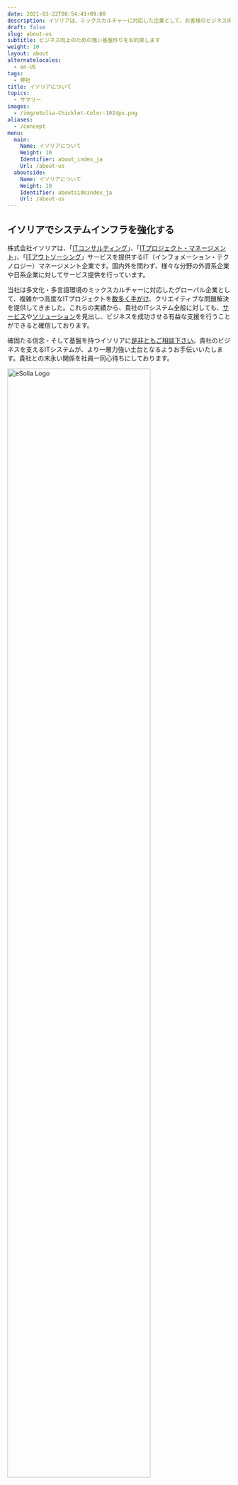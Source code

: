 ```yaml
---
date: 2021-03-22T08:54:41+09:00
description: イソリアは、ミックスカルチャーに対応した企業として、お客様のビジネス向上のために今すぐ活用できる強力な基盤を構築することに力を注いでいます。
draft: false
slug: about-us
subtitle: ビジネス向上のための強い基盤作りをお約束します
weight: 10
layout: about
alternatelocales:
  - en-US
tags:
  - 弊社
title: イソリアについて
topics:
  - サマリー
images:
  - /img/eSolia-Chicklet-Color-1024px.png
aliases:
  - /concept
menu:
  main:
    Name: イソリアについて
    Weight: 10
    Identifier: about_index_ja
    Url: /about-us
  aboutside:
    Name: イソリアについて
    Weight: 10
    Identifier: aboutsideindex_ja
    Url: /about-us
---
```


## イソリアでシステムインフラを強化する

株式会社イソリアは、「[ITコンサルティング](/consulting)」、「[ITプロジェクト・マネージメント](/project-management)」、「[ITアウトソーシング](/outsourcing)」サービスを提供するIT（インフォメーション・テクノロジー）マネージメント企業です。国内外を問わず、様々な分野の外資系企業や日系企業に対してサービス提供を行っています。

当社は多文化・多言語環境のミックスカルチャーに対応したグローバル企業として、複雑かつ高度なITプロジェクトを[数多く手がけ](/success-stories)、クリエイティブな問題解決を提供してきました。これらの実績から、貴社のITシステム全般に対しても、[サービス](/services)や[ソリューション](/solutions)を見出し、ビジネスを成功させる有益な支援を行うことができると確信しております。

確固たる信念・そして基盤を持つイソリアに[是非ともご相談下さい](/info-request)。貴社のビジネスを支えるITシステムが、より一層力強い土台となるようお手伝いいたします。貴社との末永い関係を社員一同心待ちにしております。

<img srcset="/img/logo_horiz_darkblue_bgtransparent.svg" src="/img/logo_horiz_darkblue_bgtransparent 2_web.png" alt="eSolia Logo" width="80%">
